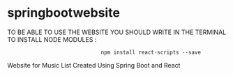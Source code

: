 # springbootwebsite

TO BE ABLE TO USE THE WEBSITE YOU SHOULD WRITE IN THE TERMINAL TO INSTALL NODE MODULES :

                                  npm install react-scripts --save 

Website for Music List Created Using Spring Boot and React
